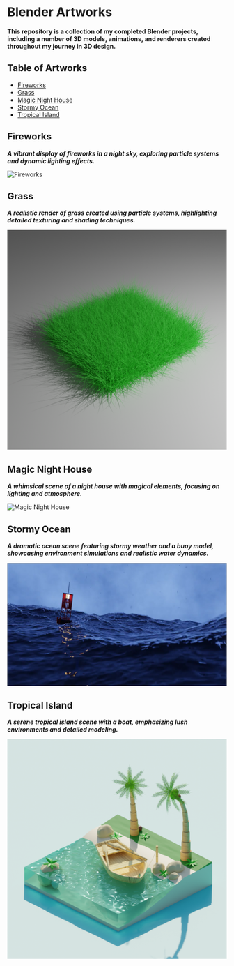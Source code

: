 # Blender Artworks
 **This repository is a collection of my completed Blender projects, including a number of 3D models, animations, and renderers created throughout my journey in 3D design.**

## Table of Artworks
- [Fireworks](#fireworks)
- [Grass](#grass)
- [Magic Night House](#magic-night-house)
- [Stormy Ocean](#stormy-ocean)
- [Tropical Island](#tropical-island)

## Fireworks
***A vibrant display of fireworks in a night sky, exploring particle systems and dynamic lighting effects.***
  
  ![Fireworks](./Fireworks/Fireworks.gif)

## Grass
***A realistic render of grass created using particle systems, highlighting detailed texturing and shading techniques.***
  
  ![Grass](./Grass/Grass.png)

## Magic Night House
***A whimsical scene of a night house with magical elements, focusing on lighting and atmosphere.***
  
  ![Magic Night House](./MagicNightHouse/MagicNightHouse.png)

## Stormy Ocean
***A dramatic ocean scene featuring stormy weather and a buoy model, showcasing environment simulations and realistic water dynamics.***
  
  ![Stormy Ocean](./StormyOcean/StormyOcean.png)

## Tropical Island
***A serene tropical island scene with a boat, emphasizing lush environments and detailed modeling.***
  
  ![Tropical Island](./TropicalIsland/TropicalIsland.png)
